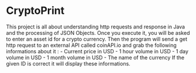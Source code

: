 # CryptoPrint

This project is all about understanding http requests and response in Java and the processing of JSON Objects.
Once you execute it, you will be asked to enter an asset id for a crypto currency. Then the program will send a get http request to an external API called coinAPI.io
and grab the following informations about it :
    - Current price in USD
    - 1 hour volume in USD
    - 1 day volume in USD
    - 1 month volume in USD
    - The name of the currency
If the given ID is correct it will display these informations.
